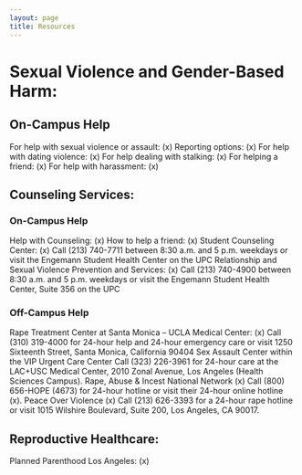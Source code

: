 ```yaml
---
layout: page
title: Resources
---
```


# Sexual Violence and Gender-Based Harm:

## On-Campus Help

For help with sexual violence or assault: (x)
Reporting options: (x)
For help with dating violence: (x)
For help dealing with stalking: (x)
For helping a friend: (x)
For help with harassment: (x)

## Counseling Services:

### On-Campus Help

Help with Counseling: (x)
How to help a friend: (x)
Student Counseling Center: (x)
Call (213) 740-7711 between 8:30 a.m. and 5 p.m. weekdays or visit the Engemann Student Health Center on the UPC
Relationship and Sexual Violence Prevention and Services: (x)
Call (213) 740-4900 between 8:30 a.m. and 5 p.m. weekdays or visit the Engemann Student Health Center, Suite 356 on the UPC

### Off-Campus Help

Rape Treatment Center at Santa Monica – UCLA Medical Center: (x)
Call (310) 319-4000 for 24-hour help and 24-hour emergency care or visit 1250 Sixteenth Street, Santa Monica, California 90404
Sex Assault Center within the VIP Urgent Care Center
Call (323) 226-3961 for 24-hour care at the LAC+USC Medical Center, 2010 Zonal Avenue, Los Angeles (Health Sciences Campus).
Rape, Abuse & Incest National Network (x)
Call (800) 656-HOPE (4673) for 24-hour hotline or visit their 24-hour online hotline (x).
Peace Over Violence (x)
Call (213) 626-3393 for a 24-hour rape hotline or visit 1015 Wilshire Boulevard, Suite 200, Los Angeles, CA 90017.

## Reproductive Healthcare:

Planned Parenthood Los Angeles: (x)
